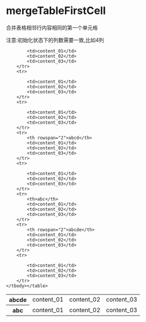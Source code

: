 mergeTableFirstCell
===================

合并表格相邻行内容相同的第一个单元格

注意:初始化状态下的列数需要一致,比如4列

<table id="J_table" class="m-table">
        <tbody><tr>
            <th>abcde</th>
            <td>content_01</td>
            <td>content_02</td>
            <td>content_03</td>
        </tr>
        <tr>
            <th rowspan="4">abc</th>
            <td>content_01</td>
            <td>content_02</td>
            <td>content_03</td>
        </tr>
        <tr>
            
            <td>content_01</td>
            <td>content_02</td>
            <td>content_03</td>
        </tr>
        <tr>
            
            <td>content_01</td>
            <td>content_02</td>
            <td>content_03</td>
        </tr>
        <tr>
            
            <td>content_01</td>
            <td>content_02</td>
            <td>content_03</td>
        </tr>
        <tr>
            <th rowspan="2">abcd</th>
            <td>content_01</td>
            <td>content_02</td>
            <td>content_03</td>
        </tr>
        <tr>
            
            <td>content_01</td>
            <td>content_02</td>
            <td>content_03</td>
        </tr>
        <tr>
            <th>abc</th>
            <td>content_01</td>
            <td>content_02</td>
            <td>content_03</td>
        </tr>
        <tr>
            <th rowspan="2">abcde</th>
            <td>content_01</td>
            <td>content_02</td>
            <td>content_03</td>
        </tr>
        <tr>
            
            <td>content_01</td>
            <td>content_02</td>
            <td>content_03</td>
        </tr>
    </tbody></table>
